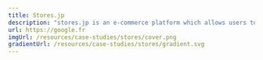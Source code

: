 ```yaml
---
title: Stores.jp
description: "stores.jp is an e-commerce platform which allows users to create their own e-commerce website. It focuses on users who don't have their own e-commerce site yet. That's why most of the features are designed so users can change the style and functionality easily without having any technical background knowledge."
url: https://google.fr
imgUrl: /resources/case-studies/stores/cover.png
gradientUrl: /resources/case-studies/stores/gradient.svg
---
```

